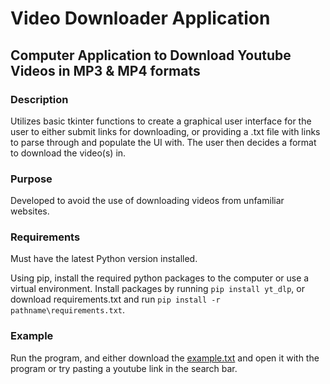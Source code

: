 # Video Downloader Application

## Computer Application to Download Youtube Videos in MP3 & MP4 formats

### Description

Utilizes basic tkinter functions to create a graphical user interface for the user to either submit links for downloading,
or providing a .txt file with links to parse through and populate the UI with. The user then decides a format to download
the video(s) in.

### Purpose

Developed to avoid the use of downloading videos from unfamiliar websites.

### Requirements

Must have the latest Python version installed.

Using pip, install the required python packages to the computer or use a virtual environment. Install packages by running `pip install yt_dlp`, or download requirements.txt and run `pip install -r pathname\requirements.txt`.

### Example

Run the program, and either download the [example.txt](example.txt) and open it with the program or try pasting a youtube link in the search bar.
